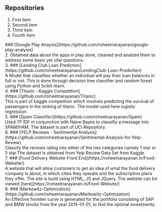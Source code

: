 
## Repositories

<ol>
  <li>First item</li>
  <li>Second item</li>
  <li>Third item</li>
  <li>Fourth item</li>
</ol>
 ### [Google Play Anaysis](https://github.com/roheetnarayanan/google-play-analysis)<br /> 
2. Obtained data about the apps in play store, cleaned and analzed them to address some basic yet vital questions.<br />
3. ### [Lending Club Loan Prediction](https://github.com/roheetnarayanan/LendingClub-Loan-Prediction)<br /> A Model that classifies whether an individual will pay their loan balances in full or not. This is done through decision tree classifier and random forest using Python and Scikit-learn.<br />
4. ### [Titanic - Kaggle Competition](https://github.com/roheetnarayanan/Titanic)<br />  This is part of kaggle competition which involves predicting the survival of passengers in the sinking of titanic. The model used here logistic regression. <br />
5. ### [Spam Classifier](https://github.com/roheetnarayanan/Spam)<br /> Used TF IDF in conjunction with Naive Bayes to classifiy a message into SPAM/HAM. The dataset is part of UCI Repository.<br />
6. ### [YELP Reviews - Sentimental Analysis](https://github.com/roheetnarayanan/Sentimental-Analysis-for-Yelp-Review)<br /> Classify the reviews rating into either of the two categories namely 1 star or 5 star.The dataset is obtained from Yelp Review Data Set from Kaggle.<br />
7. ### [Food Delivery Website-Front End](https://roheetnarayanan.in/Food-Website/)<br /> A webiste that will allow customers to get an idea of what the food delivery company is about, in which cities they operate and the subscription plans they offer. The site is build using HTML, JS and JQuery. The website can be viewed [here](https://roheetnarayanan.in/Food-Website/)<br />
8. ### [Markowitz-Optimization](https://github.com/roheetnarayanan/Markowitz-Optimization)<br /> An Effective fromtier curve is generated for the portfolio consisting of SAP and BMW stocks from the year 2015-01-01, to find the optimal investments.  <br /> 

